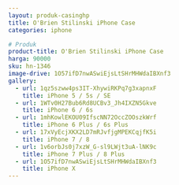 ```yaml
---
layout: produk-casinghp
title: O'Brien Stilinski iPhone Case
categories: iphone

# Produk
product-title: O'Brien Stilinski iPhone Case
harga: 90000
sku: hn-1346
image-drive: 1O57ifD7nwASwiEjsLtSHrMHWdaIBXnf3
gallery:
  - url: 1qz5szww4ps3IT-XhywiRKPq7g3xapnxF
    title: iPhone 5 / 5s / SE
  - url: 1WTv0H27Bub6Rd8UCBv3_Jh4IXZN5Gkve
    title: iPhone 6 / 6s
  - url: 1mhKowlEKOU09IfscNN72OccZOOszkWrf
    title: iPhone 6 Plus / 6s Plus
  - url: 17xVyEcjXKX2LD7mRJvfjgMPEKCqjfK5i
    title: iPhone 7 / 8
  - url: 1v6orbJs0j7xzW_G-sl9LWjt3uA-lNK9c
    title: iPhone 7 Plus / 8 Plus
  - url: 1O57ifD7nwASwiEjsLtSHrMHWdaIBXnf3
    title: iPhone X
---
```

